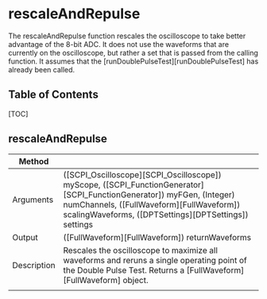 # rescaleAndRepulse
The rescaleAndRepulse function rescales the oscilloscope to take better advantage of the 8-bit ADC. It does not use the waveforms that are currently on the oscilloscope, but rather a set that is passed from the calling function. It assumes that the [runDoublePulseTest][runDoublePulseTest] has already been called.

## Table of Contents
[TOC]

## rescaleAndRepulse
| Method | |
|--------|:--|
| Arguments | ([SCPI_Oscilloscope][SCPI_Oscilloscope]) myScope, ([SCPI_FunctionGenerator][SCPI_FunctionGenerator]) myFGen, (Integer) numChannels, ([FullWaveform][FullWaveform]) scalingWaveforms, ([DPTSettings][DPTSettings]) settings |
| Output | ([FullWaveform][FullWaveform]) returnWaveforms |
| Description | Rescales the oscilloscope to maximize all waveforms and reruns a single operating point of the Double Pulse Test. Returns a [FullWaveform][FullWaveform] object.  |
|||
